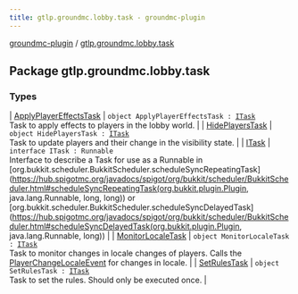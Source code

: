 ```yaml
---
title: gtlp.groundmc.lobby.task - groundmc-plugin
---
```


[groundmc-plugin](../index.html) / [gtlp.groundmc.lobby.task](.)

## Package gtlp.groundmc.lobby.task

### Types

| [ApplyPlayerEffectsTask](-apply-player-effects-task/index.html) | `object ApplyPlayerEffectsTask : `[`ITask`](-i-task/index.html)<br>Task to apply effects to players in the lobby world. |
| [HidePlayersTask](-hide-players-task/index.html) | `object HidePlayersTask : `[`ITask`](-i-task/index.html)<br>Task to update players and their change in the visibility state. |
| [ITask](-i-task/index.html) | `interface ITask : Runnable`<br>Interface to describe a Task for use as a Runnable in [org.bukkit.scheduler.BukkitScheduler.scheduleSyncRepeatingTask](https://hub.spigotmc.org/javadocs/spigot/org/bukkit/scheduler/BukkitScheduler.html#scheduleSyncRepeatingTask(org.bukkit.plugin.Plugin, java.lang.Runnable, long, long)) or [org.bukkit.scheduler.BukkitScheduler.scheduleSyncDelayedTask](https://hub.spigotmc.org/javadocs/spigot/org/bukkit/scheduler/BukkitScheduler.html#scheduleSyncDelayedTask(org.bukkit.plugin.Plugin, java.lang.Runnable, long)) |
| [MonitorLocaleTask](-monitor-locale-task/index.html) | `object MonitorLocaleTask : `[`ITask`](-i-task/index.html)<br>Task to monitor changes in locale changes of players. Calls the [PlayerChangeLocaleEvent](../gtlp.groundmc.lobby.event/-player-change-locale-event/index.html) for changes in locale. |
| [SetRulesTask](-set-rules-task/index.html) | `object SetRulesTask : `[`ITask`](-i-task/index.html)<br>Task to set the rules. Should only be executed once. |

